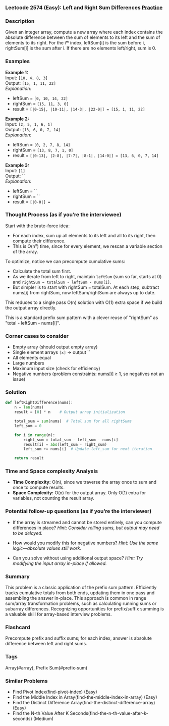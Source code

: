 ### Leetcode 2574 (Easy): Left and Right Sum Differences [Practice](https://leetcode.com/problems/left-and-right-sum-differences)

### Description  
Given an integer array, compute a new array where each index contains the absolute difference between the sum of elements to its left and the sum of elements to its right. For the iᵗʰ index, leftSum[i] is the sum before i, rightSum[i] is the sum after i. If there are no elements left/right, sum is 0.

### Examples  

**Example 1:**  
Input: `[10, 4, 8, 3]`  
Output: `[15, 1, 11, 22]`  
*Explanation:*
- leftSum = `[0, 10, 14, 22]`
- rightSum = `[15, 11, 3, 0]`
- result = `[|0-15|, |10-11|, |14-3|, |22-0|] = [15, 1, 11, 22]`

**Example 2:**  
Input: `[2, 5, 1, 6, 1]`  
Output: `[13, 6, 0, 7, 14]`  
*Explanation:*
- leftSum = `[0, 2, 7, 8, 14]`
- rightSum = `[13, 8, 7, 1, 0]`
- result = `[|0-13|, |2-8|, |7-7|, |8-1|, |14-0|] = [13, 6, 0, 7, 14]`

**Example 3:**  
Input: `[1]`  
Output: ``  
*Explanation:*
- leftSum = ``
- rightSum = ``
- result = `[|0-0|] = `

### Thought Process (as if you’re the interviewee)  
Start with the brute-force idea:  
- For each index, sum up all elements to its left and all to its right, then compute their difference.
- This is O(n²) time, since for every element, we rescan a variable section of the array.

To optimize, notice we can precompute cumulative sums:
- Calculate the total sum first.
- As we iterate from left to right, maintain `leftSum` (sum so far, starts at 0) and `rightSum = totalSum - leftSum - nums[i]`.
- But simpler is to start with rightSum = totalSum. At each step, subtract nums[i] from rightSum, now leftSum/rightSum are always up to date.

This reduces to a single pass O(n) solution with O(1) extra space if we build the output array directly.

This is a standard prefix sum pattern with a clever reuse of "rightSum" as "total - leftSum - nums[i]".

### Corner cases to consider  
- Empty array (should output empty array)
- Single element arrays `[x]` → output ``
- All elements equal
- Large numbers
- Maximum input size (check for efficiency)
- Negative numbers (problem constraints: nums[i] ≥ 1, so negatives not an issue)

### Solution

```python
def leftRightDifference(nums):
    n = len(nums)
    result = [0] * n    # Output array initialization

    total_sum = sum(nums)  # Total sum for all rightSums
    left_sum = 0

    for i in range(n):
        right_sum = total_sum - left_sum - nums[i]
        result[i] = abs(left_sum - right_sum)
        left_sum += nums[i]  # Update left_sum for next iteration

    return result
```

### Time and Space complexity Analysis  

- **Time Complexity:** O(n), since we traverse the array once to sum and once to compute results.
- **Space Complexity:** O(n) for the output array. Only O(1) extra for variables, not counting the result array.

### Potential follow-up questions (as if you’re the interviewer)  

- If the array is streamed and cannot be stored entirely, can you compute differences in place?
  *Hint: Consider rolling sums, but output may need to be delayed.*

- How would you modify this for negative numbers?
  *Hint: Use the same logic—absolute values still work.*

- Can you solve without using additional output space?
  *Hint: Try modifying the input array in-place if allowed.*

### Summary
This problem is a classic application of the prefix sum pattern. Efficiently tracks cumulative totals from both ends, updating them in one pass and assembling the answer in-place. This approach is common in range sum/array transformation problems, such as calculating running sums or subarray differences. Recognizing opportunities for prefix/suffix summing is a valuable skill for array-based interview problems.


### Flashcard
Precompute prefix and suffix sums; for each index, answer is absolute difference between left and right sums.

### Tags
Array(#array), Prefix Sum(#prefix-sum)

### Similar Problems
- Find Pivot Index(find-pivot-index) (Easy)
- Find the Middle Index in Array(find-the-middle-index-in-array) (Easy)
- Find the Distinct Difference Array(find-the-distinct-difference-array) (Easy)
- Find the N-th Value After K Seconds(find-the-n-th-value-after-k-seconds) (Medium)